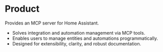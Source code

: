 # Product

Provides an MCP server for Home Assistant.

- Solves integration and automation management via MCP tools.
- Enables users to manage entities and automations programmatically.
- Designed for extensibility, clarity, and robust documentation.